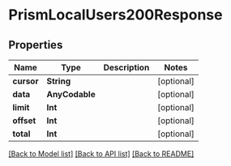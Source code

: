 # PrismLocalUsers200Response

## Properties
Name | Type | Description | Notes
------------ | ------------- | ------------- | -------------
**cursor** | **String** |  | [optional] 
**data** | **AnyCodable** |  | [optional] 
**limit** | **Int** |  | [optional] 
**offset** | **Int** |  | [optional] 
**total** | **Int** |  | [optional] 

[[Back to Model list]](../README.md#documentation-for-models) [[Back to API list]](../README.md#documentation-for-api-endpoints) [[Back to README]](../README.md)


